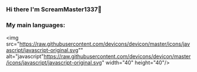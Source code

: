 ### Hi there I'm ScreamMaster1337👋

### My main languages:
<a target="_blank">   <img src="https://raw.githubusercontent.com/devicons/devicon/master/icons/javascript/javascript-original.svg"" alt="javascript"https://raw.githubusercontent.com/devicons/devicon/master/icons/javascript/javascript-original.svg" width="40" height="40"/></a>



